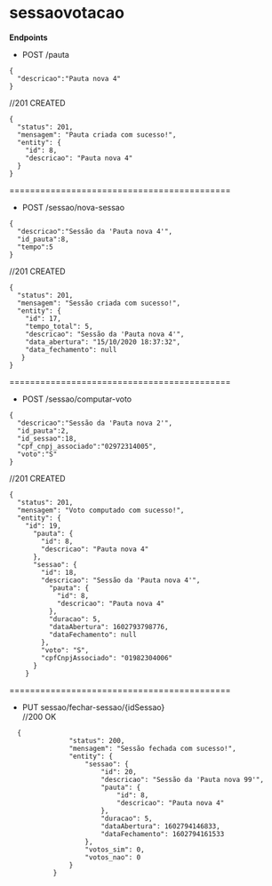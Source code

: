 # sessaovotacao
**Endpoints**
- POST /pauta 
```
{
  "descricao":"Pauta nova 4"
}    
```
//201 CREATED
```
{
  "status": 201,
  "mensagem": "Pauta criada com sucesso!",
  "entity": {
    "id": 8,
    "descricao": "Pauta nova 4"
  }
}
```
===========================================
- POST /sessao/nova-sessao 
```
{
  "descricao":"Sessão da 'Pauta nova 4'",
  "id_pauta":8,
  "tempo":5
}    
```
//201 CREATED 
```
{
  "status": 201,
  "mensagem": "Sessão criada com sucesso!",
  "entity": {
    "id": 17,
    "tempo_total": 5,
    "descricao": "Sessão da 'Pauta nova 4'",
    "data_abertura": "15/10/2020 18:37:32",
    "data_fechamento": null
   }
}    
```
===========================================
- POST /sessao/computar-voto 
```
{
  "descricao":"Sessão da 'Pauta nova 2'",
  "id_pauta":2,
  "id_sessao":18,
  "cpf_cnpj_associado":"02972314005",
  "voto":"S"
}   
```
//201 CREATED 
```
{
  "status": 201,
  "mensagem": "Voto computado com sucesso!",
  "entity": {
    "id": 19,
      "pauta": {
        "id": 8,
        "descricao": "Pauta nova 4"
      },
      "sessao": {
        "id": 18,
        "descricao": "Sessão da 'Pauta nova 4'",
          "pauta": {
            "id": 8,
            "descricao": "Pauta nova 4"
          },
          "duracao": 5,
          "dataAbertura": 1602793798776,
          "dataFechamento": null
        },
        "voto": "S",
        "cpfCnpjAssociado": "01982304006"
      }
    }  
 ```
===========================================
- PUT sessao/fechar-sessao/{idSessao}   
//200 OK 
```
  {
               "status": 200,
               "mensagem": "Sessão fechada com sucesso!",
               "entity": {
                   "sessao": {
                       "id": 20,
                       "descricao": "Sessão da 'Pauta nova 99'",
                       "pauta": {
                           "id": 8,
                           "descricao": "Pauta nova 4"
                       },
                       "duracao": 5,
                       "dataAbertura": 1602794146833,
                       "dataFechamento": 1602794161533
                   },
                   "votos_sim": 0,
                   "votos_nao": 0
               }
           }
```
